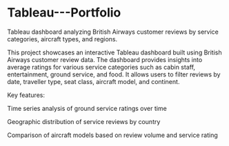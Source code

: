 # Tableau---Portfolio
Tableau dashboard analyzing British Airways customer reviews by service categories, aircraft types, and regions.

This project showcases an interactive Tableau dashboard built using British Airways customer review data. The dashboard provides insights into average ratings for various service categories such as cabin staff, entertainment, ground service, and food. It allows users to filter reviews by date, traveller type, seat class, aircraft model, and continent.

Key features:

Time series analysis of ground service ratings over time

Geographic distribution of service reviews by country

Comparison of aircraft models based on review volume and service rating
